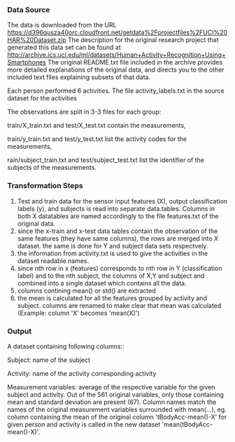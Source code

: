 ### Data Source
The data is downloaded from the URL https://d396qusza40orc.cloudfront.net/getdata%2Fprojectfiles%2FUCI%20HAR%20Dataset.zip The description for the original research project that generated this data set can be found at http://archive.ics.uci.edu/ml/datasets/Human+Activity+Recognition+Using+Smartphones
The original README.txt file included in the archive provides more detailed explanations of the original data, and directs you to the other included text files explaining subsets of that data.

Each person performed 6 activities. The file activity_labels.txt in the source dataset for the activities

The observations are split in 3-3 files for each group:

train/X_train.txt and test/X_test.txt contain the measurements,

train/y_train.txt and test/y_test.txt list the activity codes for the measurements,

rain/subject_train.txt and test/subject_test.txt list the identifier of the subjects of the measurements.

### Transformation Steps
1. Test and train data for the sensor input features (X), output classification labels (y), and subjects is read into separate data.tables. Columns in both X datatables are named accordingly to the file features.txt of the original data.
2. since the x-train and x-test data tables contain the observation of the same features (they have same columns), the rows are merged into X dataset. the same is done for Y and subject data sets respectvely.
3. the information from activity.txt is used to give the activities in the dataset readable names.
4. since nth row in x (features) corresponds to nth row in Y (classification label) and to the nth subject, the columns of X,Y and subject and combined into a single dataset which contains all the data.
5. columns contining mean() or std() are extracted
6. the mean is calculated for all the features grouped by activity and subject. columns are renamed to make clear that mean was calculated (Example: column 'X' becomes 'mean(X)') 


### Output
A dataset containing following columns::

Subject: name of the subject

Activity: name of the activity corresponding activity

Measurement variables: average of the respective variable for the given subject and activity. Out of the 561 original variables, only those containing mean and standard deviation are present (67). Column names match the names of the original measurement variables surrounded with mean(...), eg. column containing the mean of the original column 'tBodyAcc-mean()-X' for given person and activity is called in the new dataset 'mean(tBodyAcc-mean()-X)'.
